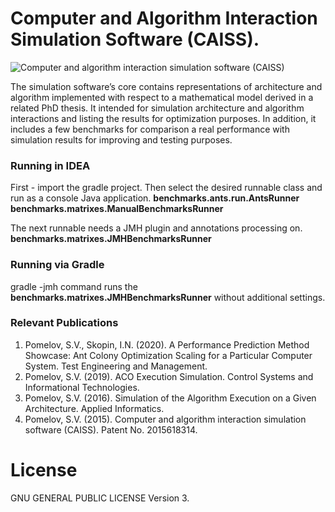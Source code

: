 # Computer and Algorithm Interaction Simulation Software (CAISS).
![Computer and algorithm interaction simulation software (CAISS)](https://i.ibb.co/PD5B7By/web-performance-monitoring-101.jpg)

The simulation software’s core contains representations of architecture and algorithm implemented with respect to a mathematical model derived in a related PhD thesis. It intended for simulation architecture and algorithm interactions and listing the results for optimization purposes. In addition, it includes a few benchmarks for comparison a real performance with simulation results for improving and testing purposes. 

### Running in IDEA
First - import the gradle project. Then select the desired runnable 
class and run as a console Java application.
**benchmarks.ants.run.AntsRunner
benchmarks.matrixes.ManualBenchmarksRunner**

The next runnable needs a JMH plugin and annotations processing on.
**benchmarks.matrixes.JMHBenchmarksRunner** 

### Running via Gradle
gradle -jmh command runs the 
**benchmarks.matrixes.JMHBenchmarksRunner** 
without additional settings.

### Relevant Publications
1. Pomelov, S.V., Skopin, I.N. (2020). A Performance Prediction Method Showcase: Ant Colony Optimization Scaling for a Particular Computer System. Test Engineering and Management.
2. Pomelov, S.V. (2019). ACO Execution Simulation. Control Systems and Informational Technologies.
3. Pomelov, S.V. (2016). Simulation of the Algorithm Execution on a Given Architecture. Applied Informatics.
4. Pomelov, S.V. (2015). Computer and algorithm interaction simulation software (CAISS). Patent No. 2015618314.

# License
GNU GENERAL PUBLIC LICENSE Version 3.
